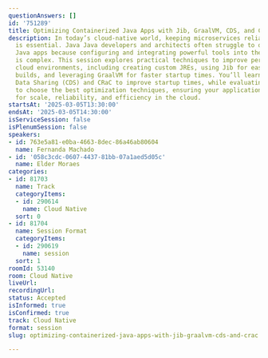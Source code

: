 ```yaml
---
questionAnswers: []
id: '751289'
title: Optimizing Containerized Java Apps with Jib, GraalVM, CDS, and CRaC
description: In today’s cloud-native world, keeping microservices reliable and scalable
  is essential. Java Java developers and architects often struggle to optimize containerized
  Java apps because configuring and integrating powerful tools into their build processes
  is complex. This session explores practical techniques to improve performance in
  cloud environments, including creating custom JREs, using Jib for easier container
  builds, and leveraging GraalVM for faster startup times. You’ll learn to use Class
  Data Sharing (CDS) and CRaC to improve startup times, while evaluating trade-offs
  to choose the best optimization techniques, ensuring your applications are optimized
  for scale, reliability, and efficiency in the cloud.
startsAt: '2025-03-05T13:30:00'
endsAt: '2025-03-05T14:30:00'
isServiceSession: false
isPlenumSession: false
speakers:
- id: 763e5a81-e0ba-4663-8dec-86a46ab80604
  name: Fernanda Machado
- id: '058c3cdc-0607-4437-81bb-07a1aed5d05c'
  name: Elder Moraes
categories:
- id: 81703
  name: Track
  categoryItems:
  - id: 290614
    name: Cloud Native
  sort: 0
- id: 81704
  name: Session Format
  categoryItems:
  - id: 290619
    name: session
  sort: 1
roomId: 53140
room: Cloud Native
liveUrl:
recordingUrl:
status: Accepted
isInformed: true
isConfirmed: true
track: Cloud Native
format: session
slug: optimizing-containerized-java-apps-with-jib-graalvm-cds-and-crac

---
```

